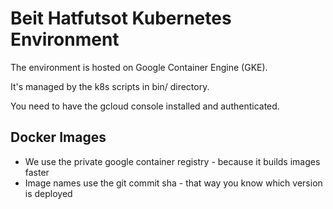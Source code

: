 # Beit Hatfutsot Kubernetes Environment

The environment is hosted on Google Container Engine (GKE).

It's managed by the k8s scripts in bin/ directory.

You need to have the gcloud console installed and authenticated.

## Docker Images

* We use the private google container registry - because it builds images faster
* Image names use the git commit sha - that way you know which version is deployed
